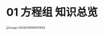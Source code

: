 # 01 方程组 知识总览

<img src="https://cvp.oss-cn-shanghai.aliyuncs.com/picgo/202403091900246.png" alt="image-20240309190051053" style="zoom: 50%;" />

